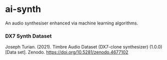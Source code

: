 # ai-synth
An audio synthesiser enhanced via machine learning algorithms.

### DX7 Synth Dataset
Joseph Turian. (2021). Timbre Audio Dataset (DX7-clone synthesizer) (1.0.0) [Data set]. Zenodo. https://doi.org/10.5281/zenodo.4677102

